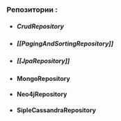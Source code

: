 ### Репозитории :
 * ##### CrudRepository
 * ##### [[PagingAndSortingRepository]]
 * ##### [[JpaRepository]]
 * #### MongoRepository
 * #### Neo4jRepository
 * #### SipleCassandraRepository